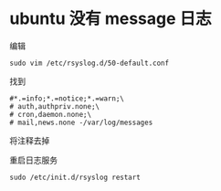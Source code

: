 # ubuntu 没有 message 日志

编辑

```
sudo vim /etc/rsyslog.d/50-default.conf
```

找到

```
#*.=info;*.=notice;*.=warn;\ 
# auth,authpriv.none;\ 
# cron,daemon.none;\ 
# mail,news.none -/var/log/messages﻿
```

将注释去掉

重启日志服务

```
sudo /etc/init.d/rsyslog restart
```

